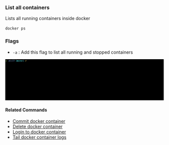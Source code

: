 ### List all containers

Lists all running containers inside docker

`docker ps`

### Flags
- `-a` : Add this flag to list all running and stopped containers

<img src="../../gifs/docker-container-list.gif" alt="Docker container list"/> 

#### Related Commands

- [Commit docker container](docker-container-commit.md)
- [Delete docker container](docker-container-rm.md)
- [Login to docker container](docker-login.md)
- [Tail docker container logs](docker-logs-tail.md)